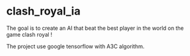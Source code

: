 # clash_royal_ia
The goal is to create an AI that beat the best player in the world on the game clash royal !

The project use google tensorflow with A3C algorithm.


